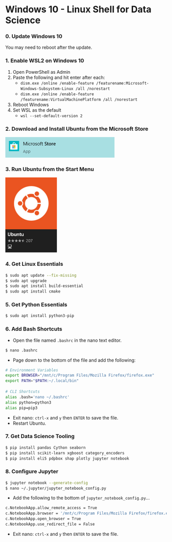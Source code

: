 # Windows 10 - Linux Shell for Data Science


### 0. Update Windows 10
You may need to reboot after the update.

### 1. Enable WSL2 on Windows 10
1. Open PowerShell as Admin
2. Paste the following and hit enter after each:
    - `dism.exe /online /enable-feature /featurename:Microsoft-Windows-Subsystem-Linux /all /norestart`
    - `dism.exe /online /enable-feature /featurename:VirtualMachinePlatform /all /norestart`
3. Reboot Windows
4. Set WSL as the default
    - `wsl --set-default-version 2`

### 2. Download and Install Ubuntu from the Microsoft Store
![Microsoft Store](Microsoft-store.jpg)

### 3. Run Ubuntu from the Start Menu
![Ubuntu Logo](Ubuntu-logo.jpg)

### 4. Get Linux Essentials
```sh
$ sudo apt update --fix-missing
$ sudo apt upgrade
$ sudo apt install build-essential
$ sudo apt install cmake
```

### 5. Get Python Essentials
```sh
$ sudo apt install python3-pip
```

### 6. Add Bash Shortcuts
- Open the file named `.bashrc` in the nano text editor.

```sh
$ nano .bashrc
```

- Page down to the bottom of the file and add the following:

```sh
# Environment Variables
export BROWSER="/mnt/c/Program Files/Mozilla Firefox/firefox.exe"
export PATH="$PATH:~/.local/bin"

# CLI Shortcuts
alias .bash='nano ~/.bashrc'
alias python=python3
alias pip=pip3
```
- Exit nano: `ctrl-x` and `y` then `ENTER` to save the file.
- Restart Ubuntu.

### 7. Get Data Science Tooling
```sh
$ pip install pandas Cython seaborn
$ pip install scikit-learn xgboost category_encoders
$ pip install eli5 pdpbox shap plotly jupyter notebook
```

### 8. Configure Jupyter
```sh
$ jupyter notebook --generate-config
$ nano ~/.jupyter/jupyter_notebook_config.py
```
- Add the following to the bottom of `jupyter_notebook_config.py`...
```sh
c.NotebookApp.allow_remote_access = True
c.NotebookApp.browser = '/mnt/c/Program Files/Mozilla Firefox/firefox.exe'
c.NotebookApp.open_browser = True
c.NotebookApp.use_redirect_file = False
```
- Exit nano: `ctrl-x` and `y` then `ENTER` to save the file.
